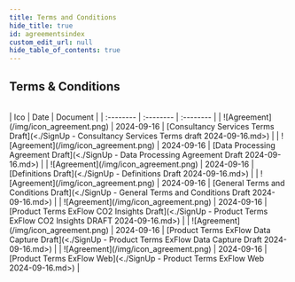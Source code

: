 ```yaml
---
title: Terms and Conditions
hide_title: true
id: agreementsindex
custom_edit_url: null
hide_table_of_contents: true
---
```

## Terms & Conditions
<!--
* [SignUp - Consultancy Services Terms draft 2024-09-16](<./SignUp - Consultancy Services Terms draft 2024-09-16.md>)  
* [SignUp - Data Processing Agreement Draft 2024-09-16](<./SignUp - Data Processing Agreement Draft 2024-09-16.md>)  
* [SignUp - Definitions Draft 2024-09-16](<./SignUp - Definitions Draft 2024-09-16.md>)  
* [SignUp - General Terms and Conditions Draft 2024-09-16](<./SignUp - General Terms and Conditions Draft 2024-09-16.md>)  
* [SignUp - Product Terms ExFlow CO2 Insights DRAFT 2024-09-16](<./SignUp - Product Terms ExFlow CO2 Insights DRAFT 2024-09-16.md>)  
* [SignUp - Product Terms ExFlow Data Capture Draft 2024-09-16](<./SignUp - Product Terms ExFlow Data Capture Draft 2024-09-16.md>)  
* [SignUp - Product Terms ExFlow Web 2024-09-16](<./SignUp - Product Terms ExFlow Web 2024-09-16.md>)  
-->
<br/>
<div class="agreement-table">
| Ico | Date | Document | 
| :-------- | :-------- | :-------- | 
| ![Agreement](/img/icon_agreement.png) | 2024-09-16 | [Consultancy Services Terms Draft](<./SignUp - Consultancy Services Terms draft 2024-09-16.md>) |
| ![Agreement](/img/icon_agreement.png) | 2024-09-16 | [Data Processing Agreement Draft](<./SignUp - Data Processing Agreement Draft 2024-09-16.md>)  |
| ![Agreement](/img/icon_agreement.png) | 2024-09-16 | [Definitions Draft](<./SignUp - Definitions Draft 2024-09-16.md>)  |
| ![Agreement](/img/icon_agreement.png) | 2024-09-16 | [General Terms and Conditions Draft](<./SignUp - General Terms and Conditions Draft 2024-09-16.md>)  |
| ![Agreement](/img/icon_agreement.png) | 2024-09-16 | [Product Terms ExFlow CO2 Insights Draft](<./SignUp - Product Terms ExFlow CO2 Insights DRAFT 2024-09-16.md>)  |
| ![Agreement](/img/icon_agreement.png) | 2024-09-16 | [Product Terms ExFlow Data Capture Draft](<./SignUp - Product Terms ExFlow Data Capture Draft 2024-09-16.md>)  |
| ![Agreement](/img/icon_agreement.png) | 2024-09-16 | [Product Terms ExFlow Web](<./SignUp - Product Terms ExFlow Web 2024-09-16.md>)  |
</div>
